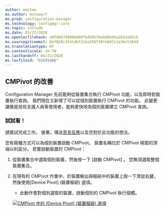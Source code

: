 ```yaml
---
author: mestew
ms.author: mstewart
ms.prod: configuration-manager
ms.technology: configmgr-core
ms.topic: include
ms.date: 03/27/2020
ms.openlocfilehash: e9f966748908d99fb4505f6eb08b45a2b53a93cb
ms.sourcegitcommit: bbf820c35414bf2cba356f30fe047c1a34c5384d
ms.translationtype: HT
ms.contentlocale: zh-TW
ms.lasthandoff: 04/21/2020
ms.locfileid: "81691486"
---
```

## <a name="improvements-to-cmpivot"></a><a name="bkmk_cmpivot"></a> CMPivot 的改善
<!--6518631-->
Configuration Manager 先前能夠從裝置集合執行 CMPivot 功能，以及即時對裝置執行查詢。 我們現在又新增了可以從個別裝置執行 CMPivot 的功能。 此變更讓像是技術支援人員等使用者，能夠更快地為個別裝置建立 CMPivot 查詢。  

### <a name="try-it-out"></a>試試看！

請嘗試完成工作。 接著，傳送[意見反應](../../technical-preview-2003.md#bkmk_feedback)以及您對於此功能的想法。

您有兩種方式可以為個別裝置啟動 CMPivot。 裝置名稱位於 CMPivot 視窗的頂端以利區分。 若要啟動裝置的 CMPivot：

1. 從裝置集合中選取個別裝置，然後按一下 [啟動 CMPivot]  。 您無須選取整個裝置集合。
1. 在現有的 CMPivot 作業中，於裝置輸出與樞紐中的裝置上按一下滑鼠右鍵，然後使用[Device Pivot] \(裝置樞紐\)  選項。
   - 此動作會對個別選取的裝置，啟動個別的 CMPivot 執行個體。

   [![CMPivot 中的 [Device Pivot] \(裝置樞紐\) 選項](../../media/6518631-device-pivot.png)](../../media/6518631-device-pivot.png#lightbox)
